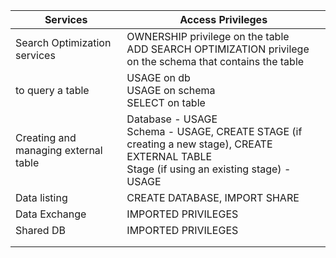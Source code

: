 | **Services**                         | **Access Privileges**                                                                                                                               |
| ------------------------------------ | --------------------------------------------------------------------------------------------------------------------------------------------------- |
| Search Optimization services         | OWNERSHIP privilege on the table  <br>ADD SEARCH OPTIMIZATION privilege on the schema that contains the table                                       |
| to query a table                     | USAGE on db  <br>USAGE on schema  <br>SELECT on table                                                                                               |
| Creating and managing external table | Database - USAGE  <br>Schema - USAGE, CREATE STAGE (if creating a new stage), CREATE EXTERNAL TABLE  <br>Stage (if using an existing stage) - USAGE |
| Data listing                         | CREATE DATABASE, IMPORT SHARE                                                                                                                       |
| Data Exchange                        | IMPORTED PRIVILEGES                                                                                                                                 |
| Shared DB                            | IMPORTED PRIVILEGES                                                                                                                                 |
|                                      |                                                                                                                                                     |
|                                      |                                                                                                                                                     |
